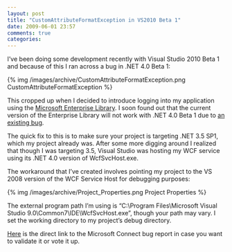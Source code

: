 ```yaml
---
layout: post
title: "CustomAttributeFormatException in VS2010 Beta 1"
date: 2009-06-01 23:57
comments: true
categories: 
---
```

I’ve been doing some development recently with Visual Studio 2010 Beta 1 and because of this I ran across a bug in .NET 4.0 Beta 1:

{% img /images/archive/CustomAttributeFormatException.png CustomAttributeFormatException %}

This cropped up when I decided to introduce logging into my application using the [Microsoft Enterprise Library](http://entlib.codeplex.com/). I soon found out that the current version of the Enterprise Library will not work with .NET 4.0 Beta 1 due to [an existing bug](http://entlib.codeplex.com/Thread/View.aspx?ThreadId=56814).

The quick fix to this is to make sure your project is targeting .NET 3.5 SP1, which my project already was. After some more digging around I realized that though I was targeting 3.5, Visual Studio was hosting my WCF service using its .NET 4.0 version of WcfSvcHost.exe.

The workaround that I’ve created involves pointing my project to the VS 2008 version of the WCF Service Host for debugging purposes:

{% img /images/archive/Project_Properties.png Project Properties %}

The external program path I’m using is “C:\Program Files\Microsoft Visual Studio 9.0\Common7\IDE\WcfSvcHost.exe”, though your path may vary. I set the working directory to my project’s debug directory.

[Here](https://connect.microsoft.com/VisualStudio/feedback/ViewFeedback.aspx?FeedbackID=444020) is the direct link to the Microsoft Connect bug report in case you want to validate it or vote it up.